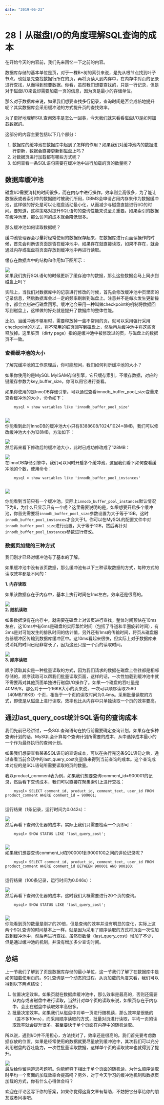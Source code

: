 ```yaml
---
date: "2019-06-23"
---  
```

      
# 28丨从磁盘I/O的角度理解SQL查询的成本
在开始今天的内容前，我们先来回忆一下之前的内容。

数据库存储的基本单位是页，对于一棵B+树的索引来说，是先从根节点找到叶子节点，也就是先查找数据行所在的页，再将页读入到内存中，在内存中对页的记录进行查找，从而得到想要数据。你看，虽然我们想要查找的，只是一行记录，但是对于磁盘I/O来说却需要加载一页的信息，因为页是最小的存储单位。

那么对于数据库来说，如果我们想要查找多行记录，查询时间是否会成倍地提升呢？其实数据库会采用缓冲池的方式提升页的查找效率。

为了更好地理解SQL查询效率是怎么一回事，今天我们就来看看磁盘I/O是如何加载数据的。

这部分的内容主要包括以下几个部分：

1.  数据库的缓冲池在数据库中起到了怎样的作用？如果我们对缓冲池内的数据进行更新，数据会直接更新到磁盘上吗？
2.  对数据页进行加载都有哪些方式呢？
3.  如何查看一条SQL语句需要在缓冲池中进行加载的页的数量呢？

## 数据库缓冲池

磁盘I/O需要消耗的时间很多，而在内存中进行操作，效率则会高很多，为了能让数据表或者索引中的数据随时被我们所用，DBMS会申请占用内存来作为数据缓冲池，这样做的好处是可以让磁盘活动最小化，从而减少与磁盘直接进行I/O的时间。要知道，这种策略对提升SQL语句的查询性能来说至关重要。如果索引的数据在缓冲池里，那么访问的成本就会降低很多。

<!-- [[[read_end]]] -->

那么缓冲池如何读取数据呢？

缓冲池管理器会尽量将经常使用的数据保存起来，在数据库进行页面读操作的时候，首先会判断该页面是否在缓冲池中，如果存在就直接读取，如果不存在，就会通过内存或磁盘将页面存放到缓冲池中再进行读取。

缓存在数据库中的结构和作用如下图所示：

![](/images/sql必知必会/03.第二章SQL性能优化篇/resourceimage059b05e1692282d25768c87bbc31a1479b9b.png)  
如果我们执行SQL语句的时候更新了缓存池中的数据，那么这些数据会马上同步到磁盘上吗？

实际上，当我们对数据库中的记录进行修改的时候，首先会修改缓冲池中页里面的记录信息，然后数据库会以一定的频率刷新到磁盘上。注意并不是每次发生更新操作，都会立刻进行磁盘回写。缓冲池会采用一种叫做checkpoint的机制将数据回写到磁盘上，这样做的好处就是提升了数据库的整体性能。

比如，当缓冲池不够用时，需要释放掉一些不常用的页，就可以采用强行采用checkpoint的方式，将不常用的脏页回写到磁盘上，然后再从缓冲池中将这些页释放掉。这里脏页（dirty page）指的是缓冲池中被修改过的页，与磁盘上的数据页不一致。

### 查看缓冲池的大小

了解完缓冲池的工作原理后，你可能想问，我们如何判断缓冲池的大小？

如果你使用的是MySQL MyISAM存储引擎，它只缓存索引，不缓存数据，对应的键缓存参数为key\_buffer\_size，你可以用它进行查看。

如果你使用的是InnoDB存储引擎，可以通过查看innodb\_buffer\_pool\_size变量来查看缓冲池的大小，命令如下：

```
    mysql > show variables like 'innodb_buffer_pool_size'
    

```

![](/images/sql必知必会/03.第二章SQL性能优化篇/resourceimage931693b1b8acaf39f46245c6b751200e8316.png)  
你能看到此时InnoDB的缓冲池大小只有8388608/1024/1024=8MB，我们可以修改缓冲池大小为128MB，方法如下：

![](/images/sql必知必会/03.第二章SQL性能优化篇/resourceimage787078fd83a2ff4f0a10ed20ec147ffbac70.png)  
然后再来看下修改后的缓冲池大小，此时已成功修改成了128MB：

![](/images/sql必知必会/03.第二章SQL性能优化篇/resourceimagea3cca364961bda6d5c4742460620053ec1cc.png)  
在InnoDB存储引擎中，我们可以同时开启多个缓冲池，这里我们看下如何查看缓冲池的个数，使用命令：

```
    mysql > show variables like 'innodb_buffer_pool_instances'
    

```

![](/images/sql必知必会/03.第二章SQL性能优化篇/resourceimaged127d1f7896087c58bfef202f9a21e96ed27.png)

你能看到当前只有一个缓冲池。实际上`innodb_buffer_pool_instances`默认情况下为8，为什么只显示只有一个呢？这里需要说明的是，如果想要开启多个缓冲池，你首先需要将`innodb_buffer_pool_size`参数设置为大于等于1GB，这时`innodb_buffer_pool_instances`才会大于1。你可以在MySQL的配置文件中对`innodb_buffer_pool_size`进行设置，大于等于1GB，然后再针对`innodb_buffer_pool_instances`参数进行修改。

### 数据页加载的三种方式

我们刚才已经对缓冲池有了基本的了解。

如果缓冲池中没有该页数据，那么缓冲池有以下三种读取数据的方式，每种方式的读取效率都是不同的：

**1\. 内存读取**

如果该数据存在于内存中，基本上执行时间在1ms左右，效率还是很高的。

![](/images/sql必知必会/03.第二章SQL性能优化篇/resourceimagea54fa5d16af8d34ebdcfe327ef7b4841ad4f.png)  
**2\. 随机读取**

如果数据没有在内存中，就需要在磁盘上对该页进行查找，整体时间预估在10ms左右，这10ms中有6ms是磁盘的实际繁忙时间（包括了寻道和半圈旋转时间），有3ms是对可能发生的排队时间的估计值，另外还有1ms的传输时间，将页从磁盘服务器缓冲区传输到数据库缓冲区中。这10ms看起来很快，但实际上对于数据库来说消耗的时间已经非常长了，因为这还只是一个页的读取时间。

![](/images/sql必知必会/03.第二章SQL性能优化篇/resourceimage504950fb2657341103548a76fce6f7769149.png)  
**3\. 顺序读取**

顺序读取其实是一种批量读取的方式，因为我们请求的数据在磁盘上往往都是相邻存储的，顺序读取可以帮我们批量读取页面，这样的话，一次性加载到缓冲池中就不需要再对其他页面单独进行磁盘I/O操作了。如果一个磁盘的吞吐量是40MB/S，那么对于一个16KB大小的页来说，一次可以顺序读取2560（40MB/16KB）个页，相当于一个页的读取时间为0.4ms。采用批量读取的方式，即使是从磁盘上进行读取，效率也比从内存中只单独读取一个页的效率要高。

## 通过last\_query\_cost统计SQL语句的查询成本

我们先前已经讲过，一条SQL查询语句在执行前需要确定查询计划，如果存在多种查询计划的话，MySQL会计算每个查询计划所需要的成本，从中选择成本最小的一个作为最终执行的查询计划。

如果我们想要查看某条SQL语句的查询成本，可以在执行完这条SQL语句之后，通过查看当前会话中的last\_query\_cost变量值来得到当前查询的成本。这个查询成本对应的是SQL语句所需要读取的页的数量。

我以product\_comment表为例，如果我们想要查询comment\_id=900001的记录，然后看下查询成本，我们可以直接在聚集索引上进行查找：

```
    mysql> SELECT comment_id, product_id, comment_text, user_id FROM product_comment WHERE comment_id = 900001;
    

```

运行结果（1条记录，运行时间为0.042s）：

![](/images/sql必知必会/03.第二章SQL性能优化篇/resourceimagedafdda50c6f039b431fbab963be16f16b5fd.png)  
然后再看下查询优化器的成本，实际上我们只需要检索一个页即可：

```
    mysql> SHOW STATUS LIKE 'last_query_cost';
    

```

![](/images/sql必知必会/03.第二章SQL性能优化篇/resourceimagecd43cde712f5d9fc42f31310511677811543.png)  
如果我们想要查询comment\_id在900001到9000100之间的评论记录呢？

```
    mysql> SELECT comment_id, product_id, comment_text, user_id FROM product_comment WHERE comment_id BETWEEN 900001 AND 900100;
    

```

运行结果（100条记录，运行时间为0.046s）：

![](/images/sql必知必会/03.第二章SQL性能优化篇/resourceimagebea0be4d6cd476fd0c9898df5f785aa0c0a0.png)  
然后再看下查询优化器的成本，这时我们大概需要进行20个页的查询。

```
    mysql> SHOW STATUS LIKE 'last_query_cost';
    

```

![](/images/sql必知必会/03.第二章SQL性能优化篇/resourceimage62fe628138aa22d3244f8d08dc701a1f61fe.png)  
你能看到页的数量是刚才的20倍，但是查询的效率并没有明显的变化，实际上这两个SQL查询的时间基本上一样，就是因为采用了顺序读取的方式将页面一次性加载到缓冲池中，然后再进行查找。虽然页数量（last\_query\_cost）增加了不少，但是通过缓冲池的机制，并没有增加多少查询时间。

## 总结

上一节我们了解到了页是数据库存储的最小单位，这一节我们了解了在数据库中是如何加载使用页的。SQL查询是一个动态的过程，从页加载的角度来看，我们可以得到以下两点结论：

1.  位置决定效率。如果页就在数据库缓冲池中，那么效率是最高的，否则还需要从内存或者磁盘中进行读取，当然针对单个页的读取来说，如果页存在于内存中，会比在磁盘中读取效率高很多。
2.  批量决定效率。如果我们从磁盘中对单一页进行随机读，那么效率是很低的（差不多10ms），而采用顺序读取的方式，批量对页进行读取，平均一页的读取效率就会提升很多，甚至要快于单个页面在内存中的随机读取。

所以说，遇到I/O并不用担心，方法找对了，效率还是很高的。我们首先要考虑数据存放的位置，如果是经常使用的数据就要尽量放到缓冲池中，其次我们可以充分利用磁盘的吞吐能力，一次性批量读取数据，这样单个页的读取效率也就得到了提升。

![](/images/sql必知必会/03.第二章SQL性能优化篇/resourceimagef277f254372aac175d6ac571ebe9ec024777.jpg)  
最后给你留两道思考题吧。你能解释下相比于单个页面的随机读，为什么顺序读取时平均一个页面的加载效率会提高吗？另外，对于今天学习的缓冲池机制和数据页加载的方式，你有什么心得体会吗？

欢迎在评论区写下你的答案，如果你觉得这篇文章有帮助，不妨把它分享给你的朋友或者同事吧。